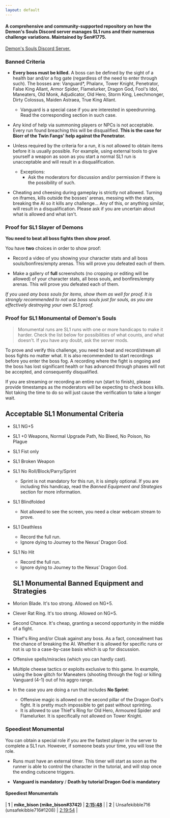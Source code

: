 ```yaml
---
layout: default
---
```


#### A comprehensive and community-supported repository on how the Demon's Souls Discord server manages SL1 runs and their numerous challenge variations. Maintained by Sen#1775.

[Demon's Souls Discord Server.](https://discordapp.com/invite/cCSgv4M)

### Banned Criteria

- **Every boss must be killed.** A boss can be defined by the sight of a health bar and/or a fog gate (regardless of the need to enter through such). The bosses are: Vanguard*, Phalanx, Tower Knight, Penetrator, False King Allant, Armor Spider, Flamelurker, Dragon God, Fool's Idol, Maneaters, Old Monk, Adjudicator, Old Hero, Storm King, Leechmonger, Dirty Colossus, Maiden Astraea, True King Allant.

   - Vanguard is a special case if you are interested in speedrunning. Read the corresponding section in such case.

- Any kind of help via summoning players or NPCs is not acceptable. Every run found breaching this will be disqualified. **This is the case for Biorr of the Twin Fangs' help against the Penetrator.**

- Unless required by the criteria for a run, it is not allowed to obtain items before it is usually possible. For example, using external tools to give yourself a weapon as soon as you start a normal SL1 run is unacceptable and will result in a disqualification.
   - Exceptions: 
     - Ask the moderators for discussion and/or permission if there is the possibility of such.

- Cheating and cheesing during gameplay is strictly not allowed. Turning on iframes, kills outside the bosses' arenas, messing with the stats, breaking the AI so it kills any challenge... Any of this, or anything similar, will result in a disqualification. Please ask if you are uncertain about what is allowed and what isn't.

### Proof for SL1 Slayer of Demons

**You need to beat all boss fights then show proof.**

You have **two** choices in order to show proof:

* Record a video of you showing your character stats and all boss souls/bonfires/empty arenas. This will prove you defeated each of them.

* Make a gallery of **full** screenshots (no cropping or editing will be allowed) of your character stats, all boss souls, and bonfires/empty arenas. This will prove you defeated each of them.

_If you used any boss souls for items, show them as well for proof. It is strongly recommended to not use boss souls just for souls, as you are effectively destroying your own SL1 proof._


### Proof for SL1 Monumental of Demon's Souls

> Monumental runs are SL1 runs with one or more handicaps to make it harder. Check the list below for possibilities of what counts, and what doesn't. If you have any doubt, ask the server mods.

To prove and verify this challenge, you need to beat and record/stream all boss fights no matter what. It is also recommended to start recordings before you enter the boss fog. A recording where the fight is ongoing and the boss has lost significant health or has advanced through phases will not be accepted, and consequently disqualified.

If you are streaming or recording an entire run (start to finish), please provide timestamps as the moderators will be expecting to check boss kills. Not taking the time to do so will just cause the verification to take a longer wait.

## Acceptable SL1 Monumental Criteria

- SL1 NG+5
- SL1 +0 Weapons, Normal Upgrade Path, No Bleed, No Poison, No Plague
- SL1 Fist only
- SL1 Broken Weapon
- SL1 No Roll/Block/Parry/Sprint
  - Sprint is not mandatory for this run, it is simply optional. If you are including this handicap, read the *Banned Equipment and Strategies* section for more information.
- SL1 Blindfolded
  - Not allowed to see the screen, you need a clear webcam stream to prove. 
- SL1 Deathless
  - Record the full run. 
  - Ignore dying to Journey to the Nexus’ Dragon God. 
- SL1 No Hit
  - Record the full run. 
  - Ignore dying to Journey to the Nexus’ Dragon God.
  
  ## SL1 Monumental Banned Equipment and Strategies

* Morion Blade. It's too strong. Allowed on NG+5.
* Clever Rat Ring. It's too strong. Allowed on NG+5.
* Second Chance. It's cheap, granting a second opportunity in the middle of a fight.
* Thief's Ring and/or Cloak against any boss. As a fact, concealment has the chance of breaking the AI. Whether it is allowed for specific runs or not is up to a case-by-case basis which is up for discussion.
* Offensive spells/miracles (which you can hardly cast). 
* Multiple cheese tactics or exploits exclusive to this game. In example, using the bow glitch for Maneaters (shooting through the fog) or killing Vanguard (4-1) out of his aggro range.

* In the case you are doing a run that includes **No Sprint**:
   - Offensive magic is allowed on the second pillar of the Dragon God's fight. It is pretty much impossible to get past without sprinting.
   - It is allowed to use Thief's Ring for Old Hero, Armoured Spider and Flamelurker. It is specifically not allowed on Tower Knight.
  
### Speediest Monumental

You can obtain a special role if you are the fastest player in the server to complete a SL1 run. However, if someone beats your time, you will lose the role.

- Runs must have an external timer. This timer will start as soon as the runner is able to control the character in the tutorial, and will stop once the ending cutscene triggers.

- **Vanguard is mandatory** / **Death by tutorial Dragon God is mandatory**

#### Speediest Monumentals

| **1** | **mike_bison (mike_bison#3742)** | [**2:15:48**](https://www.youtube.com/watch?v=dGUdHnI6UD4)  |
| **2** | Unsafekibble716 (unsafekibble716#1208) | [2:19:54](https://www.youtube.com/watch?v=iziZoq3-cFs)  |
